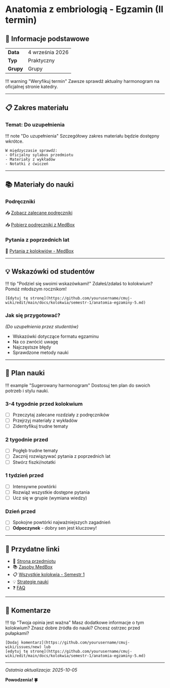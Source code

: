 # Anatomia z embriologią - Egzamin (II termin)

## 📅 Informacje podstawowe

| | |
|---|---|
| **Data** | 4 września 2026 |
| **Typ** | Praktyczny |
| **Grupy** | Grupy  |

!!! warning "Weryfikuj termin"
    Zawsze sprawdź aktualny harmonogram na oficjalnej stronie katedry.

---

## 📋 Zakres materiału

### Temat: **Do uzupełnienia**

!!! note "Do uzupełnienia"
    Szczegółowy zakres materiału będzie dostępny wkrótce.

    W międzyczasie sprawdź:
    - Oficjalny sylabus przedmiotu
    - Materiały z wykładów
    - Notatki z ćwiczeń

---

## 📚 Materiały do nauki

### Podręczniki

📥 [Zobacz zalecane podręczniki](../../semestr-1/anatomia.md#literatura)

📥 [Pobierz podręczniki z MedBox](../../zasoby/medbox/semestr-1.md#anatomia)

### Pytania z poprzednich lat

📝 [Pytania z kolokwiów - MedBox](../../zasoby/medbox/semestr-1.md#anatomia)

---

## 💡 Wskazówki od studentów

!!! tip "Podziel się swoimi wskazówkami!"
    Zdałeś/zdałaś to kolokwium? Pomóż młodszym rocznikom!

    [Edytuj tę stronę](https://github.com/yourusername/cmuj-wiki/edit/main/docs/kolokwia/semestr-1/anatomia-egzaminy-5.md)

### Jak się przygotować?

*(Do uzupełnienia przez studentów)*

- Wskazówki dotyczące formatu egzaminu
- Na co zwrócić uwagę
- Najczęstsze błędy
- Sprawdzone metody nauki

---

## 🎯 Plan nauki

!!! example "Sugerowany harmonogram"
    Dostosuj ten plan do swoich potrzeb i stylu nauki.

### 3-4 tygodnie przed kolokwium
- [ ] Przeczytaj zalecane rozdziały z podręczników
- [ ] Przejrzyj materiały z wykładów
- [ ] Zidentyfikuj trudne tematy

### 2 tygodnie przed
- [ ] Pogłęb trudne tematy
- [ ] Zacznij rozwiązywać pytania z poprzednich lat
- [ ] Stwórz fiszki/notatki

### 1 tydzień przed
- [ ] Intensywne powtórki
- [ ] Rozwiąż wszystkie dostępne pytania
- [ ] Ucz się w grupie (wymiana wiedzy)

### Dzień przed
- [ ] Spokojne powtórki najważniejszych zagadnień
- [ ] **Odpoczynek** - dobry sen jest kluczowy!

---

## 🔗 Przydatne linki

- 📘 [Strona przedmiotu](../../semestr-1/anatomia.md)
- 📚 [Zasoby MedBox](../../zasoby/medbox/semestr-1.md#anatomia)
- 📋 [Wszystkie kolokwia - Semestr 1](../semestr-1/index.md)
- 💡 [Strategie nauki](../../egzaminy/strategie.md)
- ❓ [FAQ](../../faq.md)

---

## 📝 Komentarze

!!! tip "Twoja opinia jest ważna"
    Masz dodatkowe informacje o tym kolokwium?
    Znasz dobre źródła do nauki?
    Chcesz ostrzec przed pułapkami?

    [Dodaj komentarz](https://github.com/yourusername/cmuj-wiki/issues/new) lub
    [edytuj tę stronę](https://github.com/yourusername/cmuj-wiki/edit/main/docs/kolokwia/semestr-1/anatomia-egzaminy-5.md)

---

*Ostatnia aktualizacja: 2025-10-05*

**Powodzenia! 🍀**
